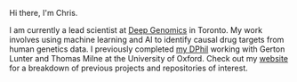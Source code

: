 Hi there, I'm Chris. 

I am currently a lead scientist at [Deep Genomics](https://www.deepgenomics.com/) in Toronto. My work involves using machine learning and AI to identify causal drug targets from human genetics data. I previously completed [my DPhil](https://ora.ox.ac.uk/objects/uuid:f59588c0-9b92-4e9e-b9b8-c6f2104ffd6a) working with Gerton Lunter and Thomas Milne at the University of Oxford. Check out my [website](http://chrisbcole.me/) for a breakdown of previous projects and repositories of interest.

<!--

### Hi there, I'm Chris.

I am a research scientist at Deep Genomics in Toronto. I’m interested in studying functional genomics using machine learning, as well as learning about ancient history from DNA. Check out my [website](http://chrisbcole.me/) for more information.



I work mainly in R, python, and C++, though I have hobbiest interests in many other languages including MATLAB, Julia and Rust. Outside of work, I am an avid hiker, coffee enthusiast, and home baker (though the last is a work in progress).


<!--
I’m a student in the [DPhil Genomic Medicine and Statistics](https://www.ox.ac.uk/admissions/graduate/courses/dphil-genomic-medicine-and-statistics?wssl=1) program at the [University of Oxford](https://ox.ac.uk), jointly funded by the [Wellcome Trust](https://wellcome.org/) and the [Clarendon Fund](http://www.ox.ac.uk/clarendon/about). I work at the [Wellcome Centre for Human Genetics](https://www.well.ox.ac.uk/) and [Weatherall Institute of Molecular Medicine (WIMM)](imm.ox.ac.uk) with my supervisors [Gerton Lunter](https://www.imm.ox.ac.uk/people/gerton-lunter), [Thomas Milne](https://www.rdm.ox.ac.uk/people/thomas-milne), and [Jim Hughes](https://www.imm.ox.ac.uk/research/units-and-centres/mrc-wimm-centre-for-computational-biology/groups/hughes-group). I graduated with an [Honours BSc in Biomedical Science](https://catalogue.uottawa.ca/en/undergrad/honours-bsc-biomedical-science/) specializing in Biostatistics from the [University of Ottawa](https://www.uottawa.ca/en) in 2017. 

I work mainly in R, python, and C++, though I have hobbiest interests in many other languages including MATLAB, Julia and Rust. Outside of work, I am an avid hiker, coffee enthusiast, and home baker (though the last is a work in progress).

<!--
**Chris1221/Chris1221** is a ✨ _special_ ✨ repository because its `README.md` (this file) appears on your GitHub profile.

Here are some ideas to get you started:

- 🔭 I’m currently working on ...
- 🌱 I’m currently learning ...
- 👯 I’m looking to collaborate on ...
- 🤔 I’m looking for help with ...
- 💬 Ask me about ...
- 📫 How to reach me: ...
- 😄 Pronouns: ...
- ⚡ Fun fact: ...
-->
